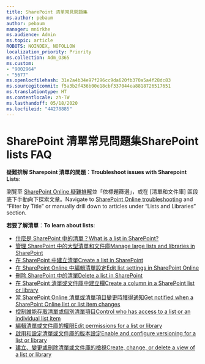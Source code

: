 ```yaml
---
title: SharePoint 清單常見問題集
ms.author: pebaum
author: pebaum
manager: mnirkhe
ms.audience: Admin
ms.topic: article
ROBOTS: NOINDEX, NOFOLLOW
localization_priority: Priority
ms.collection: Adm_O365
ms.custom:
- "9002964"
- "5677"
ms.openlocfilehash: 31e2a4b34e97f296cc9da620fb370a5a4f28dc83
ms.sourcegitcommit: f5a3b2f436b00e18cbf337044ea8818726517651
ms.translationtype: HT
ms.contentlocale: zh-TW
ms.lasthandoff: 05/18/2020
ms.locfileid: "44278885"
---
```

# <a name="sharepoint-lists-faq"></a><span data-ttu-id="f9407-102">SharePoint 清單常見問題集</span><span class="sxs-lookup"><span data-stu-id="f9407-102">SharePoint lists FAQ</span></span>

<span data-ttu-id="f9407-103">**疑難排解 Sharepoint 清單的問題**：</span><span class="sxs-lookup"><span data-stu-id="f9407-103">**Troubleshoot issues with Sharepoint Lists**:</span></span>

<span data-ttu-id="f9407-104">瀏覽至 [SharePoint Online 疑難排解](https://docs.microsoft.com/sharepoint/troubleshoot/online)並「依標題篩選」，或在 [清單和文件庫] 區段底下手動向下探索文章。</span><span class="sxs-lookup"><span data-stu-id="f9407-104">Navigate to [SharePoint Online troubleshooting](https://docs.microsoft.com/sharepoint/troubleshoot/online) and “Filter by Title” or manually drill down to articles under “Lists and Libraries” section.</span></span>

<span data-ttu-id="f9407-105">**若要了解清單**：</span><span class="sxs-lookup"><span data-stu-id="f9407-105">**To learn about lists**:</span></span>

- [<span data-ttu-id="f9407-106">什麼是 SharePoint 中的清單？</span><span class="sxs-lookup"><span data-stu-id="f9407-106">What is a list in SharePoint?</span></span>](https://support.office.com/article/what-is-a-list-in-sharepoint-93262a88-20ad-4edc-8410-b6909b2f59a5)
- [<span data-ttu-id="f9407-107">管理 SharePoint 中的大型清單和文件庫</span><span class="sxs-lookup"><span data-stu-id="f9407-107">Manage large lists and libraries in SharePoint</span></span>](https://support.office.com/article/manage-large-lists-and-libraries-in-sharepoint-b8588dae-9387-48c2-9248-c24122f07c59)
- [<span data-ttu-id="f9407-108">在 SharePoint 中建立清單</span><span class="sxs-lookup"><span data-stu-id="f9407-108">Create a list in SharePoint</span></span>](https://support.office.com/article/create-a-list-in-sharepoint-0d397414-d95f-41eb-addd-5e6eff41b083)
- [<span data-ttu-id="f9407-109">在 SharePoint Online 中編輯清單設定</span><span class="sxs-lookup"><span data-stu-id="f9407-109">Edit list settings in SharePoint Online</span></span>](https://support.microsoft.com/zh-TW/office/edit-list-settings-in-sharepoint-online-4d35793b-246e-42a3-990c-563a83795b7f)
- [<span data-ttu-id="f9407-110">刪除 SharePoint 中的清單</span><span class="sxs-lookup"><span data-stu-id="f9407-110">Delete a list in SharePoint</span></span>](https://support.microsoft.com/zh-TW/office/delete-a-list-in-sharepoint-2a7bca5b-b8fd-4e5b-8f4b-2ac034f3070d)
- [<span data-ttu-id="f9407-111">在 SharePoint 清單或文件庫中建立欄</span><span class="sxs-lookup"><span data-stu-id="f9407-111">Create a column in a SharePoint list or library</span></span>](https://support.microsoft.com/zh-TW/office/create-a-column-in-a-sharepoint-list-or-library-2b0361ae-1bd3-41a3-8329-269e5f81cfa2)
- [<span data-ttu-id="f9407-112">當 SharePoint Online 清單或清單項目變更時獲得通知</span><span class="sxs-lookup"><span data-stu-id="f9407-112">Get notified when a SharePoint Online list or list item changes</span></span>](https://support.office.com/article/get-notified-of-list-changes-in-sharepoint-85ca9280-f4b1-485a-a49e-a593ffa62e39)
- [<span data-ttu-id="f9407-113">控制誰能存取清單或個別清單項目</span><span class="sxs-lookup"><span data-stu-id="f9407-113">Control who has access to a list or an individual list item</span></span>](https://support.office.com/article/customize-permissions-for-a-sharepoint-list-or-library-02d770f3-59eb-4910-a608-5f84cc297782)
- [<span data-ttu-id="f9407-114">編輯清單或文件庫的權限</span><span class="sxs-lookup"><span data-stu-id="f9407-114">Edit permissions for a list or library</span></span>](https://support.office.com/article/customize-permissions-for-a-sharepoint-list-or-library-02d770f3-59eb-4910-a608-5f84cc297782)
- [<span data-ttu-id="f9407-115">啟用和設定清單或文件庫的版本設定</span><span class="sxs-lookup"><span data-stu-id="f9407-115">Enable and configure versioning for a list or library</span></span>](https://support.office.com/article/enable-and-configure-versioning-for-a-list-or-library-1555d642-23ee-446a-990a-bcab618c7a37)
- [<span data-ttu-id="f9407-116">建立、變更或刪除清單或文件庫的檢視</span><span class="sxs-lookup"><span data-stu-id="f9407-116">Create, change, or delete a view of a list or library</span></span>](https://support.office.com/article/create-change-or-delete-a-view-of-a-list-or-library-27ae65b8-bc5b-4949-b29b-4ee87144a9c9)
